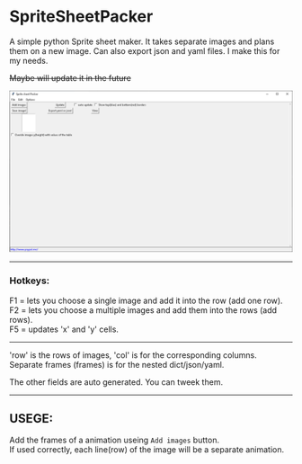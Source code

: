 # SpriteSheetPacker
A simple python Sprite sheet maker. It takes separate images and plans them on a new image. Can also export json and yaml files. I make this for my needs.

~~Maybe will update it in the future~~



[comment]: <> (![image]&#40;https://user-images.githubusercontent.com/59426055/125518065-cddf3792-cf36-4d44-a761-4b3b562d3830.png&#41;)
![img2.png](md_imgs/img2.png)
***

### Hotkeys: 


F1 = lets you choose a single image and add it into the row (add one row).  
F2 = lets you choose a multiple images and add them into the rows (add rows).  
F5 = updates 'x' and 'y' cells.  

***

'row' is the rows of images, 'col' is for the corresponding columns.  
Separate frames (frames) is for the nested dict/json/yaml.

The other fields are auto generated. You can tweek them.





***
## USEGE:

Add the frames of a animation useing `Add images` button.   
If used correctly, each line(row) of the image will be a separate animation.
